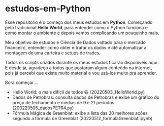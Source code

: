 # estudos-em-Python
Esse repósitório é o começo dos meus estudos em **Python**.
Começando pelo tradicional **Hello World**, para entender como o Python funciona e como montar o ambiente e depois vamos complicando um pouquinho mais.

Meu objetivo de estudos é Ciência de Dados voltado para o mercado financeiro, entender como obter e tratar os dados e até automatizar a montagem de uma carteira e setups de trades.

Todos os scripts criados durante os meus estudos ficarão disponíveis aqui
E desde já, agradeço a todos que postaram algum conteúdo na internet, pois já percebi que existe muito material e vou usá-los muito pra aprender.

Bora começar....

* Hello World: o mais difícil de todos :laughing: (20220503_HelloWorld.py)
* Dados de Petrobras: consulta dados de Petrobras e exibe um gráfico do preço de fechamento e médias de 9 e 21 períodos (200220505_dadosPETR4.py)
* Fórmula Mágica de Greenblat: exibe a lista das 20 melhores ações segundo a fórmula de Greenblat (20220512_formulaGreenblat.ipynb) 
 
